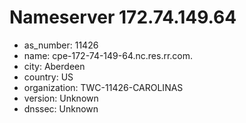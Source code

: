 # Nameserver 172.74.149.64

* as_number: 11426
* name: cpe-172-74-149-64.nc.res.rr.com.
* city: Aberdeen
* country: US
* organization: TWC-11426-CAROLINAS
* version: Unknown
* dnssec: Unknown
